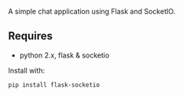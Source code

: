 A simple chat application using Flask and SocketIO.

## Requires

* python 2.x, flask & socketio

Install with:

```
pip install flask-socketio
```
